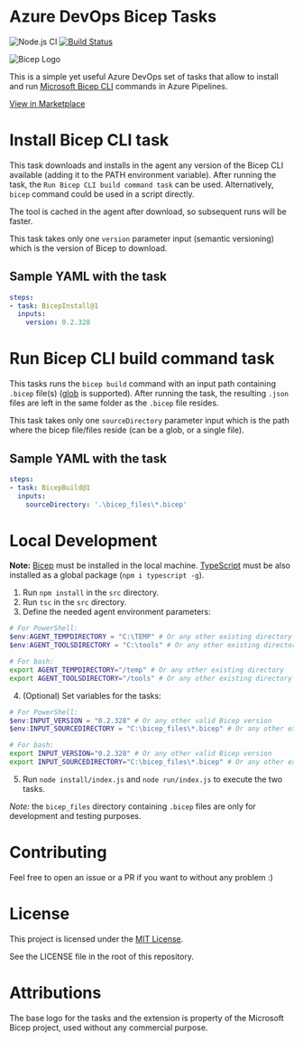 # Azure DevOps Bicep Tasks
![Node.js CI](https://github.com/piraces/azure-devops-bicep-task/workflows/Node.js%20CI/badge.svg)
[![Build Status](https://raulejea.visualstudio.com/Bicep%20Tasks/_apis/build/status/Test%20Bicep%20Tasks%20with%20latest%20version?branchName=main)](https://raulejea.visualstudio.com/Bicep%20Tasks/_build/latest?definitionId=19&branchName=main)

![Bicep Logo](https://raw.githubusercontent.com/piraces/azure-devops-bicep-task/main/images/bicep_logo.png)

This is a simple yet useful Azure DevOps set of tasks that allow to install and run [Microsoft Bicep CLI](https://github.com/Azure/bicep) commands in Azure Pipelines.

[View in Marketplace](https://marketplace.visualstudio.com/items?itemName=piraces.azuredevops-bicep-tasks)

# Install Bicep CLI task

This task downloads and installs in the agent any version of the Bicep CLI available (adding it to the PATH environment variable). After running the task, the `Run Bicep CLI build command task` can be used. Alternatively, `bicep` command could be used in a script directly.

The tool is cached in the agent after download, so subsequent runs will be faster.

This task takes only one `version` parameter input (semantic versioning) which is the version of Bicep to download.

## Sample YAML with the task

```yaml
steps:
- task: BicepInstall@1
  inputs:
    version: 0.2.328
```

# Run Bicep CLI build command task

This tasks runs the `bicep build` command with an input path containing `.bicep` file(s) ([glob](https://en.wikipedia.org/wiki/Glob_(programming)) is supported). After running the task, the resulting `.json` files are left in the same folder as the `.bicep` file resides.

This task takes only one `sourceDirectory` parameter input which is the path where the bicep file/files reside (can be a glob, or a single file).

## Sample YAML with the task

```yaml
steps:
- task: BicepBuild@1
  inputs:
    sourceDirectory: '.\bicep_files\*.bicep'
```

# Local Development

**Note:** [Bicep](https://github.com/Azure/bicep) must be installed in the local machine. [TypeScript](https://www.typescriptlang.org/download) must be also installed as a global package (`npm i typescript -g`).

1. Run `npm install` in the `src` directory.
2. Run `tsc` in the `src` directory.
3. Define the needed agent environment parameters:

```powershell
# For PowerShell:
$env:AGENT_TEMPDIRECTORY = "C:\TEMP" # Or any other existing directory
$env:AGENT_TOOLSDIRECTORY = "C:\tools" # Or any other existing directory
```
```bash
# For bash:
export AGENT_TEMPDIRECTORY="/temp" # Or any other existing directory
export AGENT_TOOLSDIRECTORY="/tools" # Or any other existing directory
```

4. (Optional) Set variables for the tasks:

```powershell
# For PowerShell:
$env:INPUT_VERSION = "0.2.328" # Or any other valid Bicep version
$env:INPUT_SOURCEDIRECTORY = "C:\bicep_files\*.bicep" # Or any other existing directory with bicep file(s)
```
```bash
# For bash:
export INPUT_VERSION="0.2.328" # Or any other valid Bicep version
export INPUT_SOURCEDIRECTORY="C:\bicep_files\*.bicep" # Or any other existing directory with bicep file(s)
```

5. Run `node install/index.js` and `node run/index.js` to execute the two tasks.

*Note:* the `bicep_files` directory containing `.bicep` files are only for development and testing purposes.

# Contributing

Feel free to open an issue or a PR if you want to without any problem :)

# License

This project is licensed under the [MIT License](https://github.com/piraces/azure-devops-bicep-task/blob/main/LICENSE).

See the LICENSE file in the root of this repository.

# Attributions

The base logo for the tasks and the extension is property of the Microsoft Bicep project, used without any commercial purpose.
